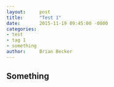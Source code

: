 ```yaml
---
layout:     post
title:      "Test 1"
date:       2015-11-19 09:45:00 -0800
categories: 
- test
- tag 1
- something
author:     Brian Becker
---
```


## Something